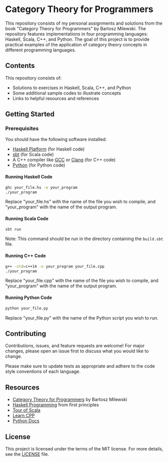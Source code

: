 # Category Theory for Programmers

This repository consists of my personal assignments and solutions from the book "Category Theory for Programmers" by Bartosz Milewski. The repository features implementations in four programming languages: Haskell, Scala, C++, and Python. The goal of this project is to provide practical examples of the application of category theory concepts in different programming languages.

## Contents
This repository consists of:
* Solutions to exercises in Haskell, Scala, C++, and Python
* Some additional sample codes to illustrate concepts
* Links to helpful resources and references

## Getting Started

### Prerequisites

You should have the following software installed:

* [Haskell Platform](https://www.haskell.org/platform/) (for Haskell code)
* [sbt](https://www.scala-sbt.org/download.html) (for Scala code)
* A C++ compiler like [GCC](https://gcc.gnu.org/install/index.html) or [Clang](https://clang.llvm.org/get_started.html) (for C++ code)
* [Python](https://www.python.org/downloads/) (for Python code)

#### Running Haskell Code
```bash
ghc your_file.hs -o your_program
./your_program
```
Replace "your_file.hs" with the name of the file you wish to compile, and "your_program" with the name of the output program.

#### Running Scala Code
```bash
sbt run
```
Note: This command should be run in the directory containing the `build.sbt` file.

#### Running C++ Code
```bash
g++ -std=c++14 -o your_program your_file.cpp
./your_program
```
Replace "your_file.cpp" with the name of the file you wish to compile, and "your_program" with the name of the output program.

#### Running Python Code
```bash
python your_file.py
```
Replace "your_file.py" with the name of the Python script you wish to run.

## Contributing

Contributions, issues, and feature requests are welcome! For major changes, please open an issue first to discuss what you would like to change.

Please make sure to update tests as appropriate and adhere to the code style conventions of each language.

## Resources

* [Category Theory for Programmers](https://github.com/hmemcpy/milewski-ctfp-pdf) by Bartosz Milewski
* [Haskell Programming](http://learnyouahaskell.com/) from first principles
* [Tour of Scala](https://docs.scala-lang.org/tour/tour-of-scala.html)
* [Learn CPP](https://www.learncpp.com/)
* [Python Docs](https://docs.python.org/3/tutorial/)

## License

This project is licensed under the terms of the MIT license. For more details, see the [LICENSE](LICENSE) file.
